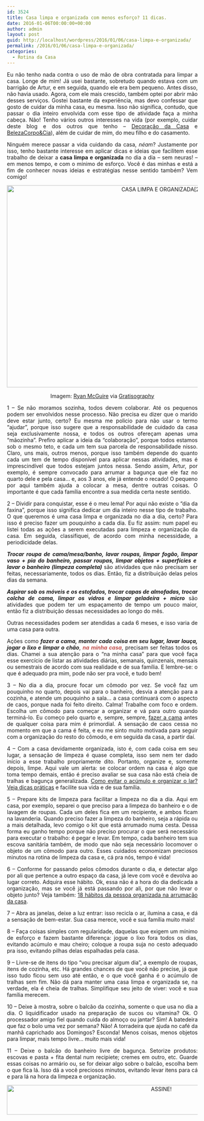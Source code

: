 ```yaml
---
id: 3524
title: Casa limpa e organizada com menos esforço? 11 dicas.
date: 2016-01-06T00:00:00+00:00
author: admin
layout: post
guid: http://localhost/wordpress/2016/01/06/casa-limpa-e-organizada/
permalink: /2016/01/06/casa-limpa-e-organizada/
categories:
  - Rotina da Casa
---
```

<p align="justify">
  Eu não tenho nada contra o uso de mão de obra contratada para limpar a casa. Longe de mim! Já usei bastante, sobretudo quando estava com um barrigão de Artur, e em seguida, quando ele era bem pequeno. Antes disso, não havia usado. Agora, com ele mais crescido, também optei por abrir mão desses serviços. Gostei bastante da experiência, mas devo confessar que gosto de cuidar da minha casa, eu mesma. Isso não significa, contudo, que passar o dia inteiro envolvida com esse tipo de atividade faça a minha cabeça. Não! Tenho vários outros interesses na vida (por exemplo, cuidar deste blog e dos outros que tenho – <a href="http://www.decoracaodacasa.com/" target="_blank">Decoração da Casa</a> e <a href="http://www.belezacorpoecia.com/" target="_blank">BelezaCorpo&Cia</a>), além de cuidar de mim, do meu filho e do casamento.
</p>

<p align="justify">
  Ninguém merece passar a vida cuidando da casa, <em>néam</em>? Justamente por isso, tenho bastante interesse em aplicar dicas e ideias que facilitem esse trabalho de deixar a <strong>casa limpa e organizada</strong> no dia a dia &#8211; sem neuras! &#8211; em menos tempo, e com o mínimo de esforço. Você é das minhas e está a fim de conhecer novas ideias e estratégias nesse sentido também? Vem comigo!
</p>

<p align="center">
  <a href="http://www.trololodemulher.com.br/blog/wp-content/uploads/2016/01/CASA-LIMPA-E-ORGANIZADA2.jpg"><img class="alignnone size-full wp-image-11766" src="http://www.trololodemulher.com.br/blog/wp-content/uploads/2016/01/CASA-LIMPA-E-ORGANIZADA2.jpg" alt="CASA LIMPA E ORGANIZADA[2]" width="800" height="532" /></a>
</p>

<p align="center">
  Imagem: <a href="http://www.laughandpee.com/" target="_blank">Ryan McGuire</a> via <a href="http://www.gratisography.com/#all" target="_blank">Gratisography</a>
</p>

<p align="justify">
  1 – Se não moramos sozinha, todos devem colaborar. Até os pequenos podem ser envolvidos nesse processo. Não precisa eu dizer que o marido deve estar junto, certo? Eu mesma me policio para não usar o termo “ajudar”, porque isso sugere que a responsabilidade de cuidado da casa seja exclusivamente nossa, e todos os outros ofereçam apenas uma “mãozinha”. Prefiro aplicar a ideia da “colaboração”, porque todos estamos sob o mesmo teto, e cada um tem sua parcela de responsabilidade nisso. Claro, uns mais, outros menos, porque isso também depende do quanto cada um tem de tempo disponível para aplicar nessas atividades, mas é imprescindível que todos estejam juntos nessa. Sendo assim, Artur, por exemplo, é sempre convocado para arrumar a bagunça que ele faz no quarto dele e pela casa… e, aos 3 anos, ele já entende o recado! O pequeno por aqui também ajuda a colocar a mesa, dentre outras coisas. O importante é que cada família encontre a sua medida certa neste sentido.
</p>

<p align="justify">
  2 – Dividir para conquistar, esse é o meu lema! Por aqui não existe o “dia da faxina”, porque isso significa dedicar um dia inteiro nesse tipo de trabalho. O que queremos é uma casa limpa e organizada no dia a dia, certo? Para isso é preciso fazer um pouquinho a cada dia. Eu fiz assim: num papel eu listei todas as ações a serem executadas para limpeza e organização da casa. Em seguida, classifiquei, de acordo com minha necessidade, a periodicidade delas.
</p>

<p align="justify">
  <strong><em>Trocar roupa de cama/mesa/banho, lavar roupas, limpar fogão, limpar vaso + pia do banheiro, passar roupas, limpar objetos + superfícies e  lavar o banheiro (limpeza completa)</em></strong> são atividades que não precisam ser feitas, necessariamente, todos os dias. Então, fiz a distribuição delas pelos dias da semana.
</p>

<p align="justify">
  <strong><em>Aspirar sob os móveis e os estofados, trocar capas de almofadas, trocar colcha de cama, limpar os vidros e limpar geladeira + micro</em></strong> são atividades que podem ter um espaçamento de tempo um pouco maior, então fiz a distribuição dessas necessidades ao longo do mês.
</p>

<p align="justify">
  Outras necessidades podem ser atendidas a cada 6 meses, e isso varia de uma casa para outra.
</p>

<p align="justify">
  Ações como <strong><em>fazer a cama, manter cada coisa em seu lugar, lavar louça, jogar o lixo e limpar o chão</em></strong>, <strong><span style="color: #c0504d;"><em>na minha casa</em></span></strong>, precisam ser feitas todos os dias. Chamei a sua atenção para o “na minha casa” para que você faça esse exercício de listar as atividades diárias, semanais, quinzenais, mensais ou semestrais de acordo com sua realidade e de sua família. E lembre-se: o que é adequado pra mim, pode não ser pra você, e tudo bem!
</p>

<p align="justify">
  3 – No dia a dia, procure focar um cômodo por vez. Se você faz um pouquinho no quarto, depois vai para o banheiro, desvia a atenção para a cozinha, e atende um pouquinho a sala… a casa continuará com o aspecto de caos, porque nada foi feito direito. Calma! Trabalhe com foco e ordem. Escolha um cômodo para começar a organizar e vá para outro quando terminá-lo. Eu começo pelo quarto e, sempre, sempre, <a href="http://www.decoracaodacasa.com/fazer-a-cama/" target="_blank">fazer a cama</a> antes de qualquer coisa para mim é primordial. A sensação de caos cessa no momento em que a cama é feita, e eu me sinto muito motivada para seguir com a organização do resto do cômodo, e em seguida da casa, a partir daí.
</p>

<p align="justify">
  4 – Com a casa devidamente organizada, isto é, com cada coisa em seu lugar, a sensação de limpeza é quase completa, isso sem nem ter dado início a esse trabalho propriamente dito. Portanto, organize e, somente depois, limpe. Aqui vale um alerta: se colocar ordem na casa é algo que toma tempo demais, então é preciso avaliar se sua casa não está cheia de tralhas e bagunça generalizada. <a href="http://www.trololodemulher.com.br/2014/10/08/acumulo-e-organizacao/" target="_blank">Como evitar o acúmulo e organizar o lar? Veja dicas práticas</a> e facilite sua vida e de sua família.
</p>

<p align="justify">
  5 – Prepare kits de limpeza para facilitar a limpeza no dia a dia. Aqui em casa, por exemplo, separei o que preciso para a limpeza do banheiro e o de lavagem de roupas. Cada um deles fica em um recipiente, e ambos ficam na lavanderia. Quando preciso fazer a limpeza do banheiro, seja a rápida ou a mais detalhada, levo comigo o kit que está arrumado numa cesta. Dessa forma eu ganho tempo porque não preciso procurar o que será necessário para executar o trabalho: é pegar e levar. Em tempo, cada banheiro tem sua escova sanitária também, de modo que não seja necessário locomover o objeto de um cômodo para outro. Esses cuidados economizam preciosos minutos na rotina de limpeza da casa e, cá pra nós, tempo é vida!
</p>

<p align="justify">
  6 – Conforme for passando pelos cômodos durante o dia, e detectar algo por ali que pertence a outro espaço da casa, já leve com você e devolva ao lugar correto. Adquira esse hábito. Ok, essa não é a hora do dia dedicada a organização, mas se você já está passando por ali, por que não levar o objeto junto? Veja também: <a href="http://www.decoracaodacasa.com/organizacao-da-casa/" target="_blank">18 hábitos da pessoa organizada na arrumação da casa</a>.
</p>

<p align="justify">
  7 – Abra as janelas, deixe a luz entrar: isso recicla o ar, ilumina a casa, e dá a sensação de bem-estar. Sua casa merece, você e sua família muito mais!
</p>

<p align="justify">
  8 – Faça coisas simples com regularidade, daquelas que exigem um mínimo de esforço e fazem bastante diferença: jogue o lixo fora todos os dias, evitando acúmulo e mau cheiro; coloque a roupa suja no cesto adequado pra isso, evitando pilhas delas espalhadas pela casa.
</p>

<p align="justify">
  9 – Livre-se de itens do tipo “vou precisar algum dia”, a exemplo de roupas, itens de cozinha, etc. Há grandes chances de que você não precise, já que isso tudo ficou sem uso até então, e o que você ganha é o acúmulo de tralhas sem fim. Não dá para manter uma casa limpa e organizada se, na verdade, ela é cheia de tralhas. Simplifique seu jeito de viver: você e sua família merecem.
</p>

<p align="justify">
  10 – Deixe à mostra, sobre o balcão da cozinha, somente o que usa no dia a dia. O liquidificador usado na preparação de sucos ou vitamina? Ok. O processador amigo fiel quando cuida do almoço ou jantar? Sim! A batedeira que faz o bolo uma vez por semana? Não! A torradeira que ajuda no café da manhã caprichado aos Domingos? Esconda! Menos coisas, menos objetos para limpar, mais tempo livre… muito mais vida!
</p>

<p align="justify">
  11 – Deixe o balcão do banheiro livre de bagunça. Setorize produtos: escovas e pasta + fita dental num recipiete; cremes em outro, etc. Guarde essas coisas no armário ou, se for deixar algo sobre o balcão, escolha bem o que fica lá. Isso dá a você preciosos minutos, evitando levar itens para cá e para lá na hora da limpeza e organização.
</p>

<p align="center">
  <a href="http://feedburner.google.com/fb/a/mailverify?uri=blogBichaFemea&loc=en_US" target="_blank"><img class="alignnone size-full wp-image-10439" src="http://www.trololodemulher.com.br/blog/wp-content/uploads/2014/09/ASSINE.png" alt="ASSINE!" width="800" height="78" /></a>
</p>

<p align="justify">